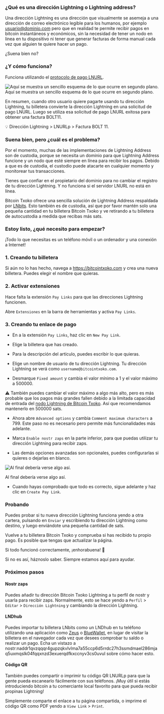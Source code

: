 ### ¿Qué es una dirección Lightning o Lightning address?
Una dirección Lightning es una dirección que visualmente se asemeja a una dirección de correo
electrónico legible para los humanos, por ejemplo usuario@dominio.com pero que en realidad te
permite recibir pagos en bitcoin instantáneos y económicos, sin la necesidad de tener un nodo en linea en tu dispositivo ni tener que generar facturas de forma manual cada vez que alguien te
quiere hacer un pago.

¿Suena bien no?

### ¿Y cómo funciona?
Funciona utilizando el [protocolo de pago LNURL](https://github.com/lnurl/luds/blob/legacy/lnurl-pay.md).

![Aquí se muestra un sencillo esquema de lo que ocurre en segundo plano.](https://blob.satellite.earth/908a8572fe3ec8c5b17bcbae1065b69af15b39958401c87128723f3250122cec)Aquí se muestra un sencillo esquema de lo que ocurre en segundo plano.

En resumen, cuando otro usuario quiere pagarte usando tu dirección Lightning, tu billetera convierte la dirección Lightning en una solicitud de pago LNURL. Luego se utiliza esa solicitud de pago LNURL exitosa para obtener una factura BOLT11.

💡 Dirección Lightning > LNURLp > Factura BOLT 11.

### Suena bien, pero ¿cuál es el problema?
Por el momento, muchas de las implementaciones de Lightning Address son de custodia, porque
se necesita un dominio para que Lightning Address funcione y un nodo que esté siempre en línea para recibir los pagos. Debido a que es de custodia, el custodio puede atacarte en cualquier momento y monitorear tus transacciones.

Tienes que confiar en el propietario del dominio para no cambiar el registro de tu dirección
Lightning. Y no funciona si el servidor LNURL no está en línea.

Bitcoin Txoko ofrece una sencilla solución de Lightning Address respaldada por [LNbits](https://lnbits.com/). Esto
también es de custodia, así que por favor mantén solo una pequeña cantidad en tu billetera Bitcoin
Txoko y ve retirando a tu billetera de autocustodia a medida que recibas más sats.

### Estoy listo, ¿qué necesito para empezar?
¡Todo lo que necesitas es un teléfono móvil o un ordenador y una conexión a Internet!

### 1. Creando tu billetera
Si aún no lo has hecho, navega a https://bitcointxoko.com y crea una nueva billetera. Puedes elegir el
nombre que quieras.

### 2. Activar extensiones
Hace falta la extensión `Pay Links` para que las direcciones Lightning funcionen.

Abre `Extensiones` en la barra de herramientas y activa `Pay Links`.

### 3. Creando tu enlace de pago
- En a la extensión `Pay Links`, haz clic en `New Pay Link`.

- Elige la billetera que has creado.

- Para la descripción del artículo, puedes escribir lo que quieras.

- Elige un nombre de usuario de tu dirección Lightning. Tu dirección Lightning se verá como `username@bitcointxoko.com`. 

- Desmarque `Fixed amount` y cambia el valor mínimo a 1 y el valor máximo a 500000.

⚠️ También puedes cambiar el valor máximo a algo más alto, pero es más probable que los pagos más grandes fallen debido a la limitada capacidad de entrada del [nodo Lightning de Bitcoin Txoko](https://amboss.space/node/03fb64900a7647b4499a88a6c30976333074dad3bb7702d0219bd84dc4ac4a241e). Así que recomendamos mantenerlo en 500000 sats.

- Ahora abre `Advanced options` y cambia `Comment maximum characters` a 799. Este paso no es necesario pero permite más funcionalidades más adelante.

- Marca `Enable nostr zaps` en la parte inferior, para que puedas utilizar tu dirección Lightning para recibir zaps.

- Las demás opciones avanzadas son opcionales, puedes configurarlas si quieres o dejarlas en
blanco.

![Al final debería verse algo así.](https://cdn.satellite.earth/4b62fbb4084d198ebd1dfb985db448577bf3bb6b138dfbbd456bc6228751729e.webp)

Al final debería verse algo así.

- Cuando hayas comprobado que todo es correcto, sigue adelante y haz clic en `Create Pay Link`.

### Probando
Puedes probar si tu nueva dirección Lightning funciona yendo a otra cartera, pulsando en `Enviar` y escribiendo tu dirección Lightning como destino, y luego enviándote una pequeña cantidad de sats.

Vuelve a tu billetera Bitcoin Txoko y comprueba si has recibido tu propio pago. Es posible que
tengas que actualizar la página.

Si todo funcionó correctamente, ¡enhorabuena! 🥳

Si no es así, háznoslo saber. Siempre estamos aquí para ayudar.

### Próximos pasos

#### Nostr zaps
Puedes añadir tu dirección Bitcoin Txoko Lightning a tu perfil de nostr y usarla para recibir zaps.
Normalmente, esto se hace yendo a `Perfil` > `Editar` > `Dirección Lightning` y
cambiando la dirección Lightning.

#### LNDhub
Puedes importar tu billetera LNbits como un LNDhub en tu teléfono utilizando una aplicación
como [Zeus](https://zeusln.app/) o [BlueWallet](https://bluewallet.io/), en lugar de visitar la billetera en el navegador cada vez que desees
comprobar tu saldo o realizar un pago. Echa un vistazo a nostr:naddr1qvzqqqr4gupzqkvlvlma7a55ccp6d5rrdc27h3ssmdmael286mjaq5uxmqslk04fqqxnzd3exuerqdfkxccnyv3cs0uvul sobre cómo hacer esto.

#### Código QR
También puedes compartir o imprimir tu código QR LNURLp para que la gente pueda escanearlo
fácilmente con sus teléfonos. ¡Muy útil si estás introduciendo bitcoin a tu comerciante local
favorito para que pueda recibir propinas Lightning!

Simplemente comparte el enlace a tu página compartida, o imprime el código QR como PDF
yendo a `View Link` > `Print`.
